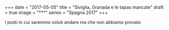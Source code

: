 +++
date = "2017-05-05"
title = "Siviglia, Granada e le tapas mancate"
draft = true
image = "***"
series = "Spagna 2017"
+++

I posti in cui saremmo voluti andare ma che non abbiamo provato
